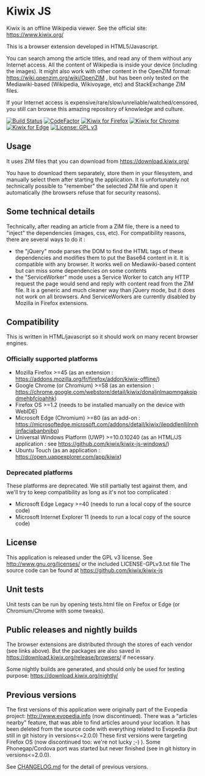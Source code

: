 # Kiwix JS

Kiwix is an offline Wikipedia viewer. See the official site: https://www.kiwix.org/

This is a browser extension developed in HTML5/Javascript.

You can search among the article titles, and read any of them without any Internet access.
All the content of Wikipedia is inside your device (including the images).
It might also work with other content in the OpenZIM format: https://wiki.openzim.org/wiki/OpenZIM , but has been only tested on the Mediawiki-based (Wikipedia, Wikivoyage, etc) and StackExchange ZIM files.

If your Internet access is expensive/rare/slow/unreliable/watched/censored, you still can browse this amazing repository of knowledge and culture.

[![Build Status](https://github.com/kiwix/kiwix-js/workflows/CI/badge.svg?query=branch%3Amaster)](https://github.com/kiwix/kiwix-js/actions?query=branch%3Amaster)
[![CodeFactor](https://www.codefactor.io/repository/github/kiwix/kiwix-js/badge)](https://www.codefactor.io/repository/github/kiwix/kiwix-js)
[![Kiwix for Firefox](https://img.shields.io/amo/v/kiwix-offline?label=Kiwix%20for%20Firefox)](https://addons.mozilla.org/fr/firefox/addon/kiwix-offline/)
[![Kiwix for Chrome](https://img.shields.io/chrome-web-store/v/donaljnlmapmngakoipdmehbfcioahhk?label=Kiwix%20for%20Chrome)](https://chrome.google.com/webstore/detail/kiwix/donaljnlmapmngakoipdmehbfcioahhk)
[![Kiwix for Edge](https://img.shields.io/badge/dynamic/json?label=Kiwix%20for%20Edge&prefix=v&query=%24.version&url=https%3A%2F%2Fmicrosoftedge.microsoft.com%2Faddons%2Fgetproductdetailsbycrxid%2Fjlepddlenlljlnnhjinfaciabanbnjbp)](https://microsoftedge.microsoft.com/addons/detail/kiwix/jlepddlenlljlnnhjinfaciabanbnjbp)
[![License: GPL v3](https://img.shields.io/badge/License-GPLv3-blue.svg)](https://www.gnu.org/licenses/gpl-3.0)

## Usage

It uses ZIM files that you can download from https://download.kiwix.org/

You have to download them separately, store them in your filesystem, and manually select them after starting the application.
It is unfortunately not technically possible to "remember" the selected ZIM file and open it automatically (the browsers refuse that for security reasons).

## Some technical details

Technically, after reading an article from a ZIM file, there is a need to "inject" the dependencies (images, css, etc). For compatibility reasons, there are several ways to do it :

- the "jQuery" mode parses the DOM to find the HTML tags of these dependencies and modifies them to put the Base64 content in it. It is compatible with any browser. It works well on Mediawiki-based content but can miss some dependencies on some contents
- the "ServiceWorker" mode uses a Service Worker to catch any HTTP request the page would send and reply with content read from the ZIM file. It is a generic and much cleaner way than jQuery mode, but it does not work on all browsers. And ServiceWorkers are currently disabled by Mozilla in Firefox extensions.

## Compatibility

This is written in HTML/javascript so it should work on many recent browser engines.

### Officially supported platforms

- Mozilla Firefox >=45 (as an extension : https://addons.mozilla.org/fr/firefox/addon/kiwix-offline/)
- Google Chrome (or Chromium) >=58 (as an extension : https://chrome.google.com/webstore/detail/kiwix/donaljnlmapmngakoipdmehbfcioahhk)
- Firefox OS >=1.2 (needs to be installed manually on the device with WebIDE)
- Microsoft Edge (Chromium) >=80 (as an add-on : https://microsoftedge.microsoft.com/addons/detail/kiwix/jlepddlenlljlnnhjinfaciabanbnjbp)
- Universal Windows Platform (UWP) >=10.0.10240 (as an HTML/JS application : see https://github.com/kiwix/kiwix-js-windows/)
- Ubuntu Touch (as an application : https://open.uappexplorer.com/app/kiwix)

### Deprecated platforms

These platforms are deprecated. We still partially test against them, and we'll try to keep compatibility as long as it's not too complicated :

- Microsoft Edge Legacy >=40 (needs to run a local copy of the source code)
- Microsoft Internet Explorer 11 (needs to run a local copy of the source code)

## License

This application is released under the GPL v3 license. See http://www.gnu.org/licenses/ or the included LICENSE-GPLv3.txt file
The source code can be found at https://github.com/kiwix/kiwix-js

## Unit tests

Unit tests can be run by opening tests.html file on Firefox or Edge (or Chromium/Chrome with some tweaks).

## Public releases and nightly builds

The browser extensions are distributed through the stores of each vendor (see links above). But the packages are also saved in https://download.kiwix.org/release/browsers/ if necessary.

Some nightly builds are generated, and should only be used for testing purpose: https://download.kiwix.org/nightly/

## Previous versions

The first versions of this application were originally part of the Evopedia project: http://www.evopedia.info (now discontinued). There was a "articles nearby" feature, that was able to find articles around your location. It has been deleted from the source code with everything related to Evopedia (but still in git history in versions<=2.0.0)
These first versions were targeting Firefox OS (now discontinued too: we're not lucky ;-) ).
Some Phonegap/Cordova port was started but never finished (see in git history in versions<=2.0.0).

See [CHANGELOG.md](CHANGELOG.md) for the detail of previous versions.
